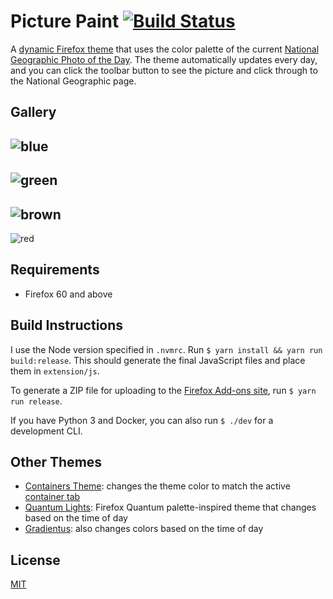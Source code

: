 # Picture Paint [![Build Status](https://travis-ci.org/dguo/picture-paint.svg?branch=master)](https://travis-ci.org/dguo/picture-paint)
A [dynamic Firefox
theme](https://developer.mozilla.org/en-US/Add-ons/Themes/Theme_concepts#Dynamic_themes)
that uses the color palette of the current [National Geographic Photo of the Day](https://www.nationalgeographic.com/photography/photo-of-the-day/).
The theme automatically updates every day, and you can click the toolbar button to
see the picture and click through to the National Geographic page.

## Gallery
![blue](https://i.imgur.com/hn6DOl4.png)
---
![green](https://i.imgur.com/2xNfcQ8.png)
---
![brown](https://i.imgur.com/vCHtdA2.png)
---
![red](https://i.imgur.com/JaDy3lV.png)

## Requirements
* Firefox 60 and above

## Build Instructions
I use the Node version specified in `.nvmrc`. Run `$ yarn install && yarn run
build:release`. This should generate the final JavaScript files and place
them in `extension/js`.

To generate a ZIP file for uploading to the [Firefox Add-ons
site](https://addons.mozilla.org/), run `$ yarn run release`.

If you have Python 3 and Docker, you can also run `$ ./dev` for a development
CLI.

## Other Themes
* [Containers Theme](https://addons.mozilla.org/en-US/firefox/addon/containers-theme/): changes the theme color to match the active [container tab](https://addons.mozilla.org/en-US/firefox/addon/multi-account-containers/)
* [Quantum Lights](https://addons.mozilla.org/en-US/firefox/addon/quantum-lights-dynamic/): Firefox Quantum palette-inspired theme that changes based on the time of day
* [Gradientus](https://addons.mozilla.org/en-US/firefox/addon/gradientus/): also changes colors based on the time of day

## License
[MIT](https://github.com/dguo/picture-paint/blob/master/LICENSE)
